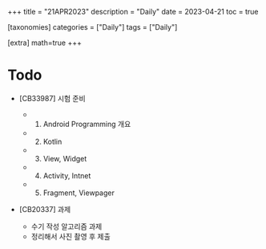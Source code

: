 +++
title = "21APR2023"
description = "Daily"
date = 2023-04-21
toc = true

[taxonomies]
categories = ["Daily"]
tags = ["Daily"]

[extra]
math=true
+++

# Todo
- [CB33987] 시험 준비
  - 1. Android Programming 개요
  - 2. Kotlin
  - 3. View, Widget
  - 4. Activity, Intnet
  - 5. Fragment, Viewpager

- [CB20337] 과제
  - 수기 작성 알고리즘 과제
  - 정리해서 사진 촬영 후 제출
